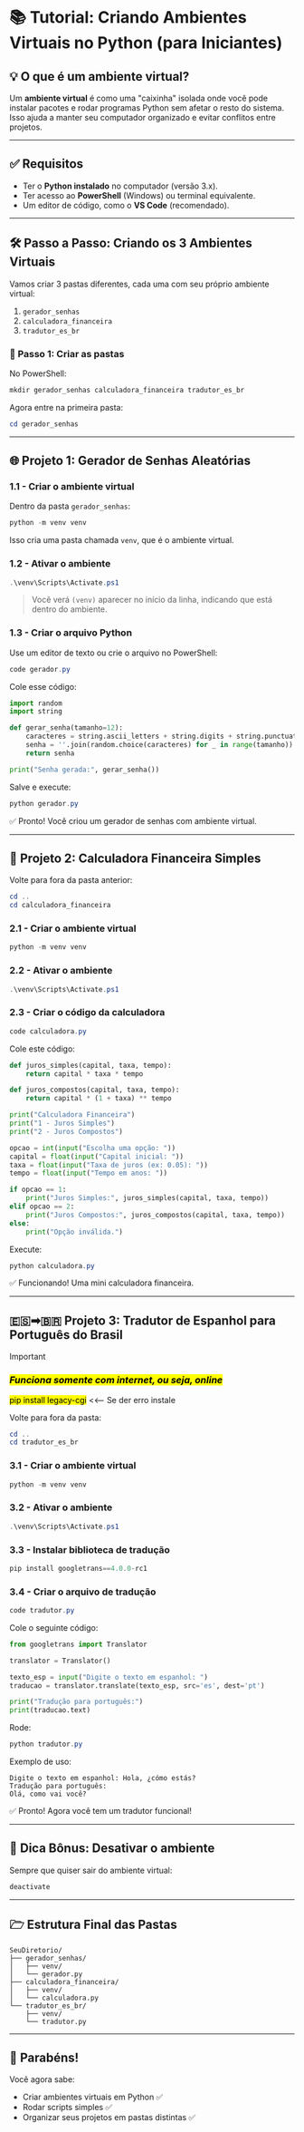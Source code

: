 # 📚 Tutorial: Criando Ambientes Virtuais no Python (para Iniciantes)

## 💡 O que é um ambiente virtual?

Um **ambiente virtual** é como uma "caixinha" isolada onde você pode instalar pacotes e rodar programas Python sem afetar o resto do sistema. Isso ajuda a manter seu computador organizado e evitar conflitos entre projetos.

---

## ✅ Requisitos

- Ter o **Python instalado** no computador (versão 3.x).
- Ter acesso ao **PowerShell** (Windows) ou terminal equivalente.
- Um editor de código, como o **VS Code** (recomendado).

---

## 🛠️ Passo a Passo: Criando os 3 Ambientes Virtuais

Vamos criar 3 pastas diferentes, cada uma com seu próprio ambiente virtual:

1. `gerador_senhas`
2. `calculadora_financeira`
3. `tradutor_es_br`

### 🔹 Passo 1: Criar as pastas

No PowerShell:

```powershell
mkdir gerador_senhas calculadora_financeira tradutor_es_br
```

Agora entre na primeira pasta:

```powershell
cd gerador_senhas
```

---

## 🌐 Projeto 1: Gerador de Senhas Aleatórias

### 1.1 - Criar o ambiente virtual

Dentro da pasta `gerador_senhas`:

```powershell
python -m venv venv
```

Isso cria uma pasta chamada `venv`, que é o ambiente virtual.

### 1.2 - Ativar o ambiente

```powershell
.\venv\Scripts\Activate.ps1
```

> Você verá `(venv)` aparecer no início da linha, indicando que está dentro do ambiente.

### 1.3 - Criar o arquivo Python

Use um editor de texto ou crie o arquivo no PowerShell:

```powershell
code gerador.py
```

Cole esse código:

```python
import random
import string

def gerar_senha(tamanho=12):
    caracteres = string.ascii_letters + string.digits + string.punctuation
    senha = ''.join(random.choice(caracteres) for _ in range(tamanho))
    return senha

print("Senha gerada:", gerar_senha())
```

Salve e execute:

```powershell
python gerador.py
```

✅ Pronto! Você criou um gerador de senhas com ambiente virtual.

---

## 🧮 Projeto 2: Calculadora Financeira Simples

Volte para fora da pasta anterior:

```powershell
cd ..
cd calculadora_financeira
```

### 2.1 - Criar o ambiente virtual

```powershell
python -m venv venv
```

### 2.2 - Ativar o ambiente

```powershell
.\venv\Scripts\Activate.ps1
```

### 2.3 - Criar o código da calculadora

```powershell
code calculadora.py
```

Cole este código:

```python
def juros_simples(capital, taxa, tempo):
    return capital * taxa * tempo

def juros_compostos(capital, taxa, tempo):
    return capital * (1 + taxa) ** tempo

print("Calculadora Financeira")
print("1 - Juros Simples")
print("2 - Juros Compostos")

opcao = int(input("Escolha uma opção: "))
capital = float(input("Capital inicial: "))
taxa = float(input("Taxa de juros (ex: 0.05): "))
tempo = float(input("Tempo em anos: "))

if opcao == 1:
    print("Juros Simples:", juros_simples(capital, taxa, tempo))
elif opcao == 2:
    print("Juros Compostos:", juros_compostos(capital, taxa, tempo))
else:
    print("Opção inválida.")
```

Execute:

```powershell
python calculadora.py
```

✅ Funcionando! Uma mini calculadora financeira.

---

## 🇪🇸➡🇧🇷 Projeto 3: Tradutor de Espanhol para Português do Brasil 
> [!IMPORTANT]
>### <mark>***Funciona somente com internet, ou seja, online***</mark>
> <mark>pip install legacy-cgi</mark>   <<-- Se der erro instale  

Volte para fora da pasta:

```powershell
cd ..
cd tradutor_es_br
```

### 3.1 - Criar o ambiente virtual

```powershell
python -m venv venv
```

### 3.2 - Ativar o ambiente

```powershell
.\venv\Scripts\Activate.ps1
```

### 3.3 - Instalar biblioteca de tradução

```powershell
pip install googletrans==4.0.0-rc1
```

### 3.4 - Criar o arquivo de tradução

```powershell
code tradutor.py
```

Cole o seguinte código:

```python
from googletrans import Translator

translator = Translator()

texto_esp = input("Digite o texto em espanhol: ")
traducao = translator.translate(texto_esp, src='es', dest='pt')

print("Tradução para português:")
print(traducao.text)
```

Rode:

```powershell
python tradutor.py
```

Exemplo de uso:

```
Digite o texto em espanhol: Hola, ¿cómo estás?
Tradução para português:
Olá, como vai você?
```

✅ Pronto! Agora você tem um tradutor funcional!

---

## 🧼 Dica Bônus: Desativar o ambiente

Sempre que quiser sair do ambiente virtual:

```powershell
deactivate
```

---

## 🗁 Estrutura Final das Pastas

```
SeuDiretorio/
├── gerador_senhas/
│   ├── venv/
│   └── gerador.py
├── calculadora_financeira/
│   ├── venv/
│   └── calculadora.py
└── tradutor_es_br/
    ├── venv/
    └── tradutor.py
```

---

## 🎉 Parabéns!

Você agora sabe:

- Criar ambientes virtuais em Python ✅  
- Rodar scripts simples ✅  
- Organizar seus projetos em pastas distintas ✅  
